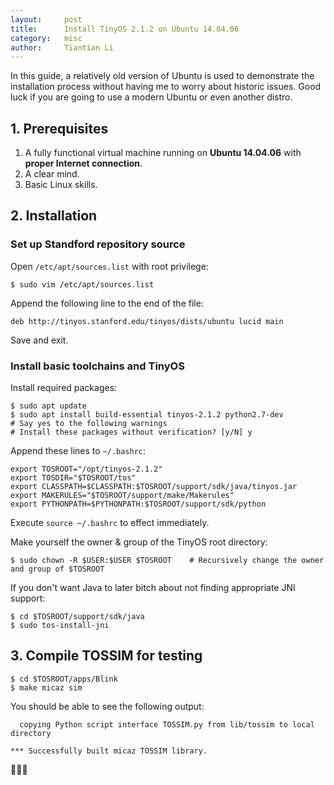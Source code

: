 ```yaml
---
layout:		post
title:		Install TinyOS 2.1.2 on Ubuntu 14.04.06
category:	misc
author:		Tiantian Li
---
```


In this guide, a relatively old version of Ubuntu is used to demonstrate the installation process without having me to worry about historic issues. Good luck if you are going to use a modern Ubuntu or even another distro.

## 1. Prerequisites

1. A fully functional virtual machine running on **Ubuntu 14.04.06** with **proper Internet connection**.
2. A clear mind.
3. Basic Linux skills.

## 2. Installation

### Set up Standford repository source

Open `/etc/apt/sources.list` with root privilege:

```shell
$ sudo vim /etc/apt/sources.list
```

Append the following line to the end of the file:

```
deb http://tinyos.stanford.edu/tinyos/dists/ubuntu lucid main
```

Save and exit.

### Install basic toolchains and TinyOS

Install required packages:

```shell
$ sudo apt update
$ sudo apt install build-essential tinyos-2.1.2 python2.7-dev
# Say yes to the following warnings
# Install these packages without verification? [y/N] y
```

Append these lines to `~/.bashrc`:

```
export TOSROOT="/opt/tinyos-2.1.2"
export TOSDIR="$TOSROOT/tos"
export CLASSPATH=$CLASSPATH:$TOSROOT/support/sdk/java/tinyos.jar
export MAKERULES="$TOSROOT/support/make/Makerules"
export PYTHONPATH=$PYTHONPATH:$TOSROOT/support/sdk/python
```

Execute `source ~/.bashrc` to effect immediately. 

Make yourself the owner & group of the TinyOS root directory:

```shell
$ sudo chown -R $USER:$USER $TOSROOT	# Recursively change the owner and group of $TOSROOT 
```

If you don't want Java to later bitch about not finding appropriate JNI support:

```shell
$ cd $TOSROOT/support/sdk/java
$ sudo tos-install-jni
```

## 3. Compile TOSSIM for testing

```shell
$ cd $TOSROOT/apps/Blink
$ make micaz sim
```

You should be able to see the following output:

```
  copying Python script interface TOSSIM.py from lib/tossim to local directory

*** Successfully built micaz TOSSIM library.
```

🎉🎉🎉
